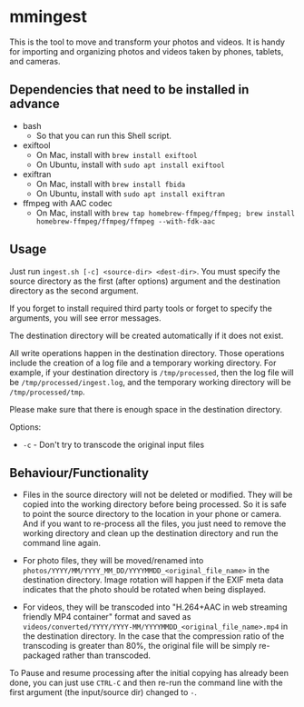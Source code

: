# mmingest

This is the tool to move and transform your photos and videos. It is handy for importing and organizing photos and videos taken by phones, tablets, and cameras.

## Dependencies that need to be installed in advance

* bash
  * So that you can run this Shell script.
* exiftool
  * On Mac, install with ```brew install exiftool```
  * On Ubuntu, install with ```sudo apt install exiftool```
* exiftran
  * On Mac, install with ```brew install fbida```
  * On Ubuntu, install with ```sudo apt install exiftran```
* ffmpeg with AAC codec
  * On Mac, install with ```brew tap homebrew-ffmpeg/ffmpeg; brew install homebrew-ffmpeg/ffmpeg/ffmpeg --with-fdk-aac```

## Usage

Just run ```ingest.sh [-c] <source-dir> <dest-dir>```. You must specify the source directory as the first (after options) argument and the destination directory as the second argument.

If you forget to install required third party tools or forget to specify the arguments, you will see error messages.

The destination directory will be created automatically if it does not exist.

All write operations happen in the destination directory. Those operations include the creation of a log file and a temporary working directory. For example, if your destination directory is ```/tmp/processed```, then the log file will be ```/tmp/processed/ingest.log```, and the temporary working directory will be ```/tmp/processed/tmp```.

Please make sure that there is enough space in the destination directory.

Options:

- `-c` - Don't try to transcode the original input files 

## Behaviour/Functionality

* Files in the source directory will not be deleted or modified. They will be copied into the working directory before being processed. So it is safe to point the source directory to the location in your phone or camera. And if you want to re-process all the files, you just need to remove the working directory and clean up the destination directory and run the command line again.

* For photo files, they will be moved/renamed into ```photos/YYYY/MM/YYYY_MM_DD/YYYYMMDD_<original_file_name>``` in the destination directory. Image rotation will happen if the EXIF meta data indicates that the photo should be rotated when being displayed.

* For videos, they will be transcoded into "H.264+AAC in web streaming friendly MP4 container" format and saved as ```videos/converted/YYYY/YYYY-MM/YYYYMMDD_<original_file_name>.mp4``` in the destination directory. In the case that the compression ratio of the transcoding is greater than 80%, the original file will be simply re-packaged rather than transcoded.

To Pause and resume processing after the initial copying has already been done, you can just use `CTRL-C` and then re-run the command line with the first argument (the input/source dir) changed to `-`.

